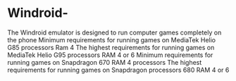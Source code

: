 # Windroid-
The Windroid emulator is designed to run computer games completely on the phone Minimum requirements for running games on MediaTek Helio G85 processors Ram 4 The highest requirements for running games on MediaTek Helio G95 processors RAM 4 or 6 Minimum requirements for running games on Snapdragon 670 RAM 4 processors The highest requirements for running games on Snapdragon processors 680 RAM 4 or 6

